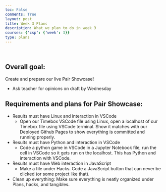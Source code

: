 ```yaml
---
toc: False
comments: True
layout: post
title: Week 3 Plans
description: What we plan to do in week 3
courses: {'csp': {'week': 3}}
type: plans
---
```


<br>

## Overall goal:
Create and prepare our live Pair Showcase!
* Ask teacher for opinions on draft by Wednesday

## Requirements and plans for Pair Showcase:
* Results must have Linux and interaction in VSCode
    * Open our Timebox VSCode file using Linux, open a localhost of our Timebox file using VSCode terminal. Show it matches with our Deployed Github Pages to show everything is committed and running properly. 
* Results must have Python and interaction in VSCode
    * Code a python game in VSCode in a Jupyter Notebook file, run the cell in VSCode so it gets run on the localhost. This has Python and interaction with VSCode. 
* Results must have Web interaction in JavaScript
    * Make a file under Hacks. Code a JavaScript button that can never be clicked (or some project like that).
* Clean up everything: Make sure everything is neatly organized under Plans, hacks, and tangibles. 